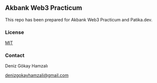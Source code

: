 ## Akbank Web3 Practicum
This repo has been prepared for Akbank Web3 Practicum and Patika.dev.

### License
[MIT](choosealicense.com/licenses/mit/)

### Contact

Deniz Gökay Hamzalı 

<denizgokayhamzali@gmail.com>
